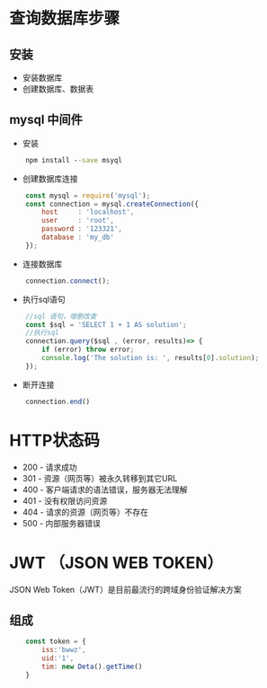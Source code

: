 # 查询数据库步骤
## 安装
- 安装数据库
- 创建数据库、数据表
## mysql 中间件
- 安装
```cmd
    npm install --save msyql
```
- 创建数据库连接
```js
    const mysql = require('mysql');
    const connection = mysql.createConnection({
        host     : 'localhost',
        user     : 'root',
        password : '123321',
        database : 'my_db'
    });
```
- 连接数据库
```js
    connection.connect();
```
- 执行sql语句
```js
    //sql 语句，增删改查
    const $sql = 'SELECT 1 + 1 AS solution';
    //执行sql
    connection.query($sql , (error, results)=> {
        if (error) throw error;
        console.log('The solution is: ', results[0].solution);
    });
```
- 断开连接
```js
    connection.end()
```


# HTTP状态码
- 200 - 请求成功
- 301 - 资源（网页等）被永久转移到其它URL
- 400 - 客户端请求的语法错误，服务器无法理解
- 401 - 没有权限访问资源
- 404 - 请求的资源（网页等）不存在
- 500 - 内部服务器错误

# JWT （JSON WEB TOKEN）
JSON Web Token（JWT）是目前最流行的跨域身份验证解决方案
## 组成
```js
    const token = {
        iss:'bwwz',
        uid:'1',
        tim: new Deta().getTime()
    }
```